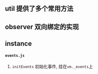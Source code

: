 ## util 提供了多个常用方法


## observer 双向绑定的实现


## instance 
#### `events.js`
1. `initEvents` 初始化事件, 挂在`vm._events`上